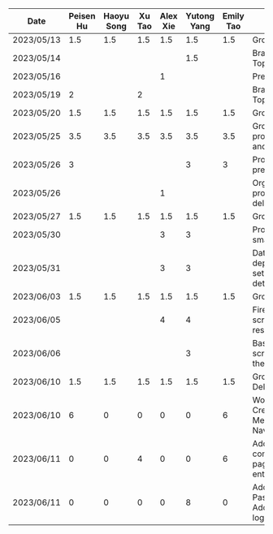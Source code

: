 | Date       | Peisen Hu | Haoyu Song | Xu Tao | Alex Xie | Yutong Yang | Emily Tao | Task                                                                                       |
|------------|-----------|------------|--------|----------|-------------|-----------|--------------------------------------------------------------------------------------------|
| 2023/05/13 | 1.5       | 1.5        | 1.5    | 1.5      | 1.5         | 1.5       | Group Meeting                                                                              |
| 2023/05/14 |           |            |        |          | 1.5         |           | Brainstorm Project Topics                                                                  |
| 2023/05/16 |           |            |        | 1        |             |           | Prepared project ideas                                                                     |
| 2023/05/19 | 2         |            | 2      |          |             |           | Brainstorming Project Topic                                                                |
| 2023/05/20 | 1.5       | 1.5        | 1.5    | 1.5      | 1.5         | 1.5       | Group Meeting                                                                              |
| 2023/05/25 | 3.5       | 3.5        | 3.5    | 3.5      | 3.5         | 3.5       | Group Meeting for proposal presentation and mockups                                        |
| 2023/05/26 | 3         |            |        |          | 3           | 3         | Proposal presentation preparation & script                                                 |
| 2023/05/26 |           |            |        | 1        |             |           | Organized functional properties in deliverable                                             |
| 2023/05/27 | 1.5       | 1.5        | 1.5    | 1.5      | 1.5         | 1.5       | Group Meeting                                                                              |
| 2023/05/30 |           |            |        | 3        | 3           |           | Project starter code & small UI updates                                                    |
| 2023/05/31 |           |            |        | 3        | 3           |           | Data layer setup, dependency injection setup, and determine detailed app design            |
| 2023/06/03 | 1.5       | 1.5        | 1.5    | 1.5      | 1.5         | 1.5       | Group Meeting                                                                              |
| 2023/06/05 |           |            |        | 4        | 4           |           | Firebase setup, login screen & fitness API research                                        |
| 2023/06/06 |           |            |        |          | 3           |           | Basic Body Diameter screen, Update app theme                                               |
| 2023/06/10 | 1.5       | 1.5        | 1.5    | 1.5      | 1.5         | 1.5       | Group Meeting & Deliverable 2                                                              |
| 2023/06/10 | 6         | 0          | 0      | 0        | 0           | 6         | Working on the Creation of the 2nd Menu (Homepage Navbar)                                  |
| 2023/06/11 | 0         | 0          | 4      | 0        | 0           | 6         | Add back button to come back to previous page, fixed bugs for re entering.                 |
| 2023/06/11 | 0         | 0          | 0      | 0        | 8           | 0         | Add AccountAcitivity & PasswordResetActivity. Add back buttons and logout button to header |
